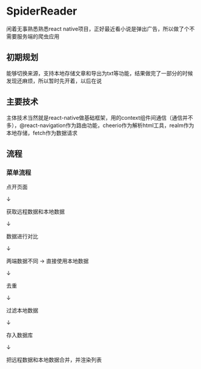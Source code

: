 # SpiderReader
闲着无事熟悉熟悉react native项目，正好最近看小说是弹出广告，所以做了个不需要服务端的爬虫应用

## 初期规划
能够切换来源，支持本地存储文章和导出为txt等功能，结果做完了一部分的时候发现还麻烦，所以暂时先开着，以后在说

## 主要技术
主体技术当然就是react-native做基础框架，用的context组件间通信（通信并不多），@react-navigation作为路由功能，cheerio作为解析html工具，realm作为本地存储，fetch作为数据请求

## 流程

### 菜单流程
点开页面

   ↓

获取远程数据和本地数据

   ↓

数据进行对比

   ↓

两端数据不同 → 直接使用本地数据

  ↓

去重

  ↓

过滤本地数据

   ↓

存入数据库

   ↓

把远程数据和本地数据合并，并渲染列表
